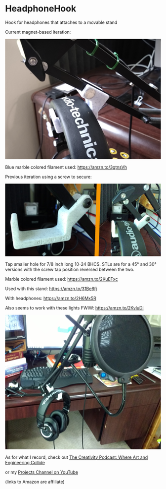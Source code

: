 # HeadphoneHook
Hook for headphones that attaches to a movable stand

Current magnet-based iteration:

![image](maghook.png)

Blue marble colored filament used: https://amzn.to/3gtnsVh

Previous iteration using a screw to secure:

![image](Headphones-combo.jpg)

Tap smaller hole for 7/8 inch long 10-24 BHCS. STLs are for a 45° and 30° versions with the screw tap position reversed between the two.

Marble colored filament used: https://amzn.to/2KuEFxc

Used with this stand: https://amzn.to/31Be6fj 

With headphones: https://amzn.to/2H6Mx5R

Also seems to work with these lights FWIW: https://amzn.to/2KvluDi

![image](zoomed-out.jpg)

As for what I record, check out [The Creativity Podcast: Where Art and Engineering Collide](https://www.youtube.com/channel/UC300jnYJu7u66EQX9S0SUZA)

or my [Projects Channel on YouTube](https://www.youtube.com/user/jscook55)

(links to Amazon are affiliate)
